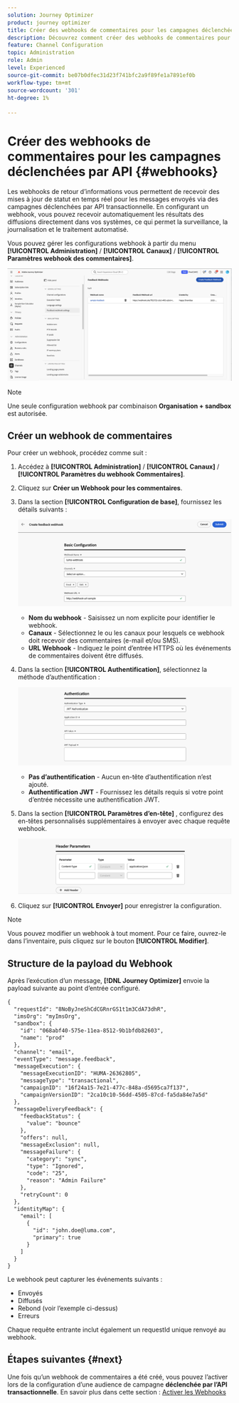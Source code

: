 ```yaml
---
solution: Journey Optimizer
product: journey optimizer
title: Créer des webhooks de commentaires pour les campagnes déclenchées par API dans Journey Optimizer
description: Découvrez comment créer des webhooks de commentaires pour les campagnes déclenchées par l’API dans Journey Optimizer.
feature: Channel Configuration
topic: Administration
role: Admin
level: Experienced
source-git-commit: be07b0dfec31d23f741bfc2a9f89fe1a7891ef0b
workflow-type: tm+mt
source-wordcount: '301'
ht-degree: 1%

---
```



# Créer des webhooks de commentaires pour les campagnes déclenchées par API {#webhooks}

Les webhooks de retour d’informations vous permettent de recevoir des mises à jour de statut en temps réel pour les messages envoyés via des campagnes déclenchées par API transactionnelle. En configurant un webhook, vous pouvez recevoir automatiquement les résultats des diffusions directement dans vos systèmes, ce qui permet la surveillance, la journalisation et le traitement automatisé.

Vous pouvez gérer les configurations webhook à partir du menu **[!UICONTROL Administration]** / **[!UICONTROL Canaux]** / **[!UICONTROL Paramètres webhook des commentaires]**.

![](assets/webhook-list.png)

>[!NOTE]
>Une seule configuration webhook par combinaison **Organisation + sandbox** est autorisée.

## Créer un webhook de commentaires

Pour créer un webhook, procédez comme suit :

1. Accédez à **[!UICONTROL Administration]** / **[!UICONTROL Canaux]** / **[!UICONTROL Paramètres du webhook Commentaires]**.

1. Cliquez sur **Créer un Webhook pour les commentaires**.

1. Dans la section **[!UICONTROL Configuration de base]**, fournissez les détails suivants :

   ![](assets/webhook-config.png)

   * **Nom du webhook** - Saisissez un nom explicite pour identifier le webhook.
   * **Canaux** - Sélectionnez le ou les canaux pour lesquels ce webhook doit recevoir des commentaires (e-mail et/ou SMS).
   * **URL Webhook** - Indiquez le point d’entrée HTTPS où les événements de commentaires doivent être diffusés.

1. Dans la section **[!UICONTROL Authentification]**, sélectionnez la méthode d’authentification :

   ![](assets/webhook-authentication.png)

   * **Pas d’authentification** - Aucun en-tête d’authentification n’est ajouté.
   * **Authentification JWT** - Fournissez les détails requis si votre point d’entrée nécessite une authentification JWT.

1. Dans la section **[!UICONTROL Paramètres d’en-tête]** , configurez des en-têtes personnalisés supplémentaires à envoyer avec chaque requête webhook.

   ![](assets/webhook-header.png)

1. Cliquez sur **[!UICONTROL Envoyer]** pour enregistrer la configuration.

>[!NOTE]
>
>Vous pouvez modifier un webhook à tout moment. Pour ce faire, ouvrez-le dans l’inventaire, puis cliquez sur le bouton **[!UICONTROL Modifier]**.

## Structure de la payload du Webhook

Après l’exécution d’un message, **[!DNL Journey Optimizer]** envoie la payload suivante au point d’entrée configuré.

```
{
  "requestId": "8NoByJneShCdCGRnrGS1t1m3CdA73dhR",
  "imsOrg": "myImsOrg",
  "sandbox": {
    "id": "068abf40-575e-11ea-8512-9b1bfdb82603",
    "name": "prod"
  },
  "channel": "email",
  "eventType": "message.feedback",
  "messageExecution": {
    "messageExecutionID": "HUMA-26362805",
    "messageType": "transactional",
    "campaignID": "16f24a15-7e21-477c-848a-d5695ca7f137",
    "campaignVersionID": "2ca10c10-56dd-4505-87cd-fa5da84e7a5d"
  },
  "messageDeliveryFeedback": {
    "feedbackStatus": {
      "value": "bounce"
    },
    "offers": null,
    "messageExclusion": null,
    "messageFailure": {
      "category": "sync",
      "type": "Ignored",
      "code": "25",
      "reason": "Admin Failure"
    },
    "retryCount": 0
  },
  "identityMap": {
    "email": [
      {
        "id": "john.doe@luma.com",
        "primary": true
      }
    ]
  }
}
```

Le webhook peut capturer les événements suivants :

* Envoyés
* Diffusés
* Rebond (voir l’exemple ci-dessus)
* Erreurs

Chaque requête entrante inclut également un requestId unique renvoyé au webhook.

## Étapes suivantes {#next}

Une fois qu’un webhook de commentaires a été créé, vous pouvez l’activer lors de la configuration d’une audience de campagne **déclenchée par l’API transactionnelle**. En savoir plus dans cette section : [Activer les Webhooks](../campaigns/api-triggered-campaign-audience.md#webhook)

